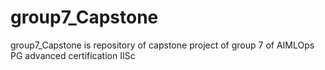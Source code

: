 # group7_Capstone
group7_Capstone is repository of capstone project of group 7 of AIMLOps PG advanced certification IISc
